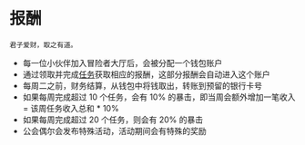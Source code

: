 # 报酬

```
君子爱财，取之有道。
```

- 每一位小伙伴加入冒险者大厅后，会被分配一个钱包账户
- 通过领取并完成[任务](task.md)获取相应的报酬，这部分报酬会自动进入这个账户
- 每周二之前，财务结算，从钱包中将钱取出，转账到预留的银行卡号
- 如果每周完成超过 10 个任务，会有 10% 的暴击，即当周会额外增加一笔收入 = 该周任务收入总和 \* 10%
- 如果每周完成超过 20 个任务，则会有 20% 的暴击
- 公会偶尔会发布特殊活动，活动期间会有特殊的奖励
